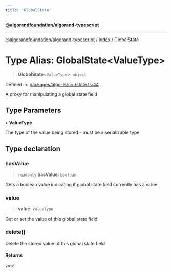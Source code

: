 ```yaml
---
title: 'GlobalState'
---
```


[**@algorandfoundation/algorand-typescript**](../../README.md)

---

[@algorandfoundation/algorand-typescript](../../README.md) / [index](../README.md) / GlobalState

# Type Alias: GlobalState\<ValueType\>

> **GlobalState**\<`ValueType`\>: `object`

Defined in: [packages/algo-ts/src/state.ts:44](https://github.com/algorandfoundation/puya-ts/blob/main/packages/algo-ts/src/state.ts#L44)

A proxy for manipulating a global state field

## Type Parameters

• **ValueType**

The type of the value being stored - must be a serializable type

## Type declaration

### hasValue

> `readonly` **hasValue**: `boolean`

Gets a boolean value indicating if global state field currently has a value

### value

> **value**: `ValueType`

Get or set the value of this global state field

### delete()

Delete the stored value of this global state field

#### Returns

`void`
